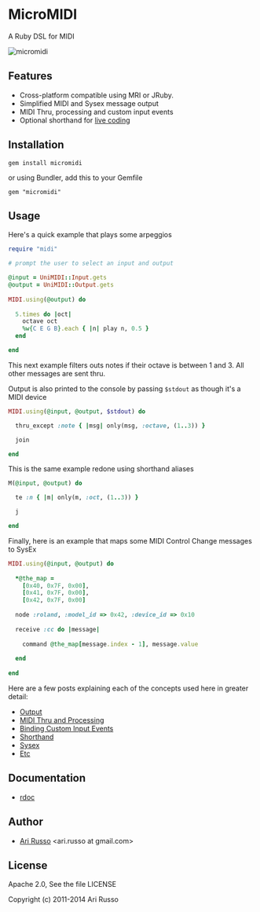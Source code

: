 # MicroMIDI

A Ruby DSL for MIDI

![micromidi](http://img855.imageshack.us/img855/9804/midi.png)

## Features
 
* Cross-platform compatible using MRI or JRuby.
* Simplified MIDI and Sysex message output
* MIDI Thru, processing and custom input events
* Optional shorthand for [live coding](http://en.wikipedia.org/wiki/Live_coding)

## Installation

`gem install micromidi`

or using Bundler, add this to your Gemfile

`gem "micromidi"`

## Usage

Here's a quick example that plays some arpeggios

```ruby
require "midi"

# prompt the user to select an input and output

@input = UniMIDI::Input.gets
@output = UniMIDI::Output.gets
  
MIDI.using(@output) do
    
  5.times do |oct|
    octave oct
    %w{C E G B}.each { |n| play n, 0.5 }
  end

end
```
    
This next example filters outs notes if their octave is between 1 and 3.  All other messages are sent thru.  

Output is also printed to the console by passing `$stdout` as though it's a MIDI device

```ruby
MIDI.using(@input, @output, $stdout) do

  thru_except :note { |msg| only(msg, :octave, (1..3)) }

  join

end
```

This is the same example redone using shorthand aliases

```ruby
M(@input, @output) do

  te :n { |m| only(m, :oct, (1..3)) }

  j

end
```
  
Finally, here is an example that maps some MIDI Control Change messages to SysEx
  
```ruby
MIDI.using(@input, @output) do
  
  *@the_map =
    [0x40, 0x7F, 0x00],
    [0x41, 0x7F, 0x00],
    [0x42, 0x7F, 0x00]
  
  node :roland, :model_id => 0x42, :device_id => 0x10
  
  receive :cc do |message|
    
    command @the_map[message.index - 1], message.value
      
  end
  
end 
```

Here are a few posts explaining each of the concepts used here in greater detail:

* [Output](http://tx81z.blogspot.com/2011/08/micromidi-midi-messages-and-output.html)
* [MIDI Thru and Processing](http://tx81z.blogspot.com/2011/08/micromidi-midi-thru-and-midi-processing.html)
* [Binding Custom Input Events](http://tx81z.blogspot.com/2011/08/micromidi-custom-events.html)
* [Shorthand](http://tx81z.blogspot.com/2011/08/micromidi-shorthand.html)
* [Sysex](http://tx81z.blogspot.com/2011/09/generating-sysex-messages-with.html)
* [Etc](http://tx81z.blogspot.com/2011/09/more-micromidi-tricks.html)
 
## Documentation

* [rdoc](http://rubydoc.info/github/arirusso/micromidi)

## Author

* [Ari Russo](http://github.com/arirusso) <ari.russo at gmail.com>

## License

Apache 2.0, See the file LICENSE

Copyright (c) 2011-2014 Ari Russo
